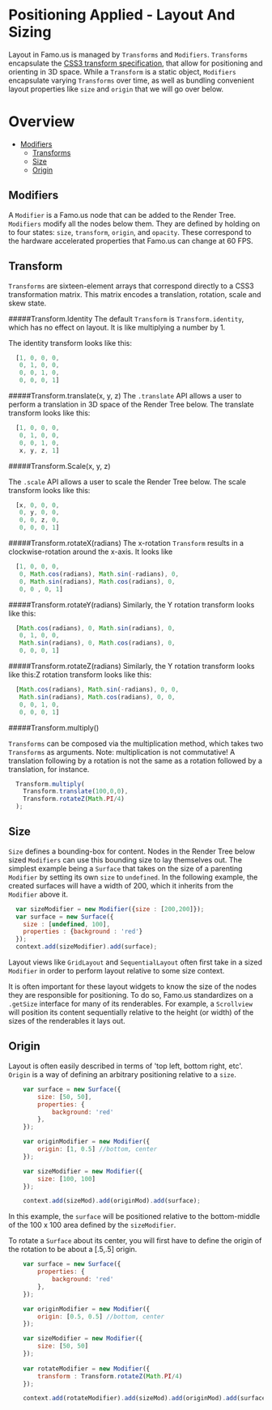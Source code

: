 Positioning Applied - Layout And Sizing
=======================================

Layout in Famo.us is managed by `Transforms` and `Modifiers`. `Transforms` 
encapsulate the [CSS3 transform specification](https://developer.mozilla.org/en-US/docs/Web/CSS/transform), that allow for positioning and orienting in 3D space. While a `Transform` is a static object, `Modifiers` encapsulate 
varying `Transforms` over time, as well as bundling convenient layout properties like `size` and `origin` that we will go over below.

Overview
================================================================================

- [Modifiers](#modifiers)
  - [Transforms](#transform)
  - [Size](#size)
  - [Origin](#origin)

<a name="modifiers">Modifiers</a>
--------------------------------------------------------------------------------

A `Modifier` is a Famo.us node that can be added to the Render Tree. `Modifiers` modify all the nodes below them.
They are defined by holding on to four states: `size`, `transform`, `origin`, and `opacity`. These correspond to the 
hardware accelerated properties that Famo.us can change at 60 FPS.

<a name="transform">Transform</a>
--------------------------------------------------------------------------------
`Transforms` are sixteen-element arrays that correspond directly to a CSS3 transformation matrix. This matrix encodes
a translation, rotation, scale and skew state.

#####Transform.Identity
The default `Transform` is `Transform.identity`, which has no effect on layout. It is like multiplying a number by 1.

The identity transform looks like this:

```js
  [1, 0, 0, 0,
   0, 1, 0, 0,
   0, 0, 1, 0,
   0, 0, 0, 1]
```

#####Transform.translate(x, y, z)
The `.translate` API allows a user to perform a translation in 3D space of the Render Tree below. The translate transform looks like this:

```js
  [1, 0, 0, 0,
   0, 1, 0, 0,
   0, 0, 1, 0,
   x, y, z, 1]
```

#####Transform.Scale(x, y, z)

The `.scale` API allows a user to scale the Render Tree below. The scale transform looks like this:

```js
  [x, 0, 0, 0,
   0, y, 0, 0,
   0, 0, z, 0,
   0, 0, 0, 1]
```

#####Transform.rotateX(radians)
The x-rotation `Transform` results in a clockwise-rotation around the x-axis. It looks like

```js
  [1, 0, 0, 0,
   0, Math.cos(radians), Math.sin(-radians), 0,
   0, Math.sin(radians), Math.cos(radians), 0,
   0, 0 , 0, 1]
```

#####Transform.rotateY(radians)
Similarly, the Y rotation transform looks like this:

```js
  [Math.cos(radians), 0, Math.sin(radians), 0,
   0, 1, 0, 0,
   Math.sin(radians), 0, Math.cos(radians), 0,
   0, 0, 0, 1]
```

#####Transform.rotateZ(radians)
Similarly, the Y rotation transform looks like this:Z rotation transform looks like this:

```js
  [Math.cos(radians), Math.sin(-radians), 0, 0,
   Math.sin(radians), Math.cos(radians), 0, 0,
   0, 0, 1, 0,
   0, 0, 0, 1]
```

#####Transform.multiply()

`Transforms` can be composed via the multiplication method, which takes two `Transforms` as arguments. Note: multiplication is not commutative! A translation following by a rotation is not the same as a rotation followed by a translation, for instance.

```js
  Transform.multiply(
    Transform.translate(100,0,0),
    Transform.rotateZ(Math.PI/4)
  );
```


<a name="size">Size</a>
--------------------------------------------------------------------------------
`Size` defines a bounding-box for content. Nodes in the Render Tree below sized `Modifiers` can 
use this bounding size to lay themselves out. The simplest example being a `Surface` that takes on the size
of a parenting `Modifier` by setting its own `size` to `undefined`. In the following example, the created
surfaces will have a width of 200, which it inherits from the `Modifier` above it.

```js
  var sizeModifier = new Modifier({size : [200,200]});
  var surface = new Surface({
    size : [undefined, 100], 
    properties : {background : 'red'}
  });
  context.add(sizeModifier).add(surface);
```

Layout views like `GridLayout` and `SequentialLayout` often first take in a sized `Modifier` in order to perform 
layout relative to some size context.

It is often important for these layout widgets to know the size of the nodes they are responsible for positioning.
To do so, Famo.us standardizes on a `.getSize` interface for many of its renderables. For example, a `Scrollview`
will position its content sequentially relative to the height (or width) of the sizes of the renderables it
lays out.

<a name="origin">Origin</a>
--------------------------------------------------------------------------------
Layout is often easily described in terms of 'top left, bottom right, etc'. `Origin` is a way of
defining an arbitrary positioning relative to a `size`.

```js
    var surface = new Surface({
        size: [50, 50],
        properties: {
            background: 'red'
        },
    });

    var originModifier = new Modifier({
        origin: [1, 0.5] //bottom, center
    });

    var sizeModifier = new Modifier({
        size: [100, 100]
    });

    context.add(sizeMod).add(originMod).add(surface);
```

In this example, the `surface` will be positioned relative to the bottom-middle of the 100 x 100 area defined by the `sizeModifier`.

To rotate a `Surface` about its center, you will first have to define the origin of the rotation to be about a [.5,.5] origin.

```js
    var surface = new Surface({
        properties: {
            background: 'red'
        },
    });

    var originModifier = new Modifier({
        origin: [0.5, 0.5] //bottom, center
    });

    var sizeModifier = new Modifier({
        size: [50, 50]
    });
    
    var rotateModifier = new Modifier({
        transform : Transform.rotateZ(Math.PI/4)
    });

    context.add(rotateModifier).add(sizeMod).add(originMod).add(surface);
```
